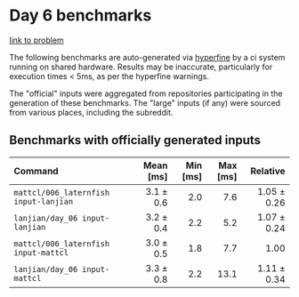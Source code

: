 # Day 6 benchmarks

[link to problem](http://adventofcode.com/2021/day/6)

The following benchmarks are auto-generated via [hyperfine](https://github.com/sharkdp/hyperfine) by a ci system running on shared hardware. Results may be inaccurate, particularly for execution times < 5ms, as per the hyperfine warnings.

The "official" inputs were aggregated from repositories participating in the generation of these benchmarks. The "large" inputs (if any) were sourced from various places, including the subreddit.

## Benchmarks with officially generated inputs
| Command | Mean [ms] | Min [ms] | Max [ms] | Relative |
|:---|---:|---:|---:|---:|
| `mattcl/006_laternfish input-lanjian` | 3.1 ± 0.6 | 2.0 | 7.6 | 1.05 ± 0.26 |
| `lanjian/day_06 input-lanjian` | 3.2 ± 0.4 | 2.2 | 5.2 | 1.07 ± 0.24 |
| `mattcl/006_laternfish input-mattcl` | 3.0 ± 0.5 | 1.8 | 7.7 | 1.00 |
| `lanjian/day_06 input-mattcl` | 3.3 ± 0.8 | 2.2 | 13.1 | 1.11 ± 0.34 |
